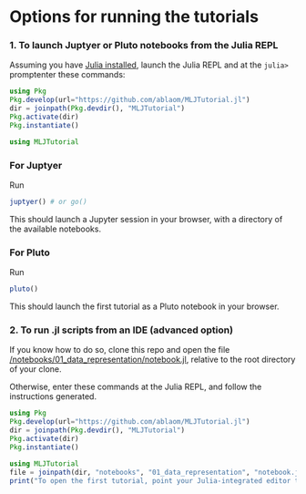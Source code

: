 # Options for running the tutorials

### 1. To launch Juptyer or Pluto notebooks from the Julia REPL

Assuming you have [Julia installed](https://julialang.org/downloads/),
launch the Julia REPL and at the `julia> ` promptenter these commands:

```julia
using Pkg
Pkg.develop(url="https://github.com/ablaom/MLJTutorial.jl")
dir = joinpath(Pkg.devdir(), "MLJTutorial")
Pkg.activate(dir)
Pkg.instantiate()

using MLJTutorial
```

### For Juptyer

Run 

```julia
juptyer() # or go()
```

This should launch a Jupyter session in your browser, with a directory
of the available notebooks.

### For Pluto

Run

```julia
pluto()
```

This should launch the first tutorial as a Pluto notebook in your
browser.


### 2. To run .jl scripts from an IDE (advanced option)

If you know how to do so, clone this repo and open the file
[/notebooks/01_data_representation/notebook.jl](/notebooks/01_data_representation/notebook.jl),
relative to the root directory of your clone.

Otherwise, enter these commands at the Julia REPL, and follow the instructions generated.

```julia
using Pkg
Pkg.develop(url="https://github.com/ablaom/MLJTutorial.jl")
dir = joinpath(Pkg.devdir(), "MLJTutorial")
Pkg.activate(dir)
Pkg.instantiate()

using MLJTutorial
file = joinpath(dir, "notebooks", "01_data_representation", "notebook.jl")
print("To open the first tutorial, point your Julia-integrated editor to $file")
```
